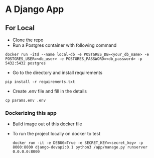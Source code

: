 # A Django App

## For Local

-   Clone the repo
-   Run a Postgres container with following command 
```
docker run -itd --name local-db -e POSTGRES_DB=<your_db_name> -e POSTGRES_USER=<db_user> -e POSTGRES_PASSWORD=<db_password> -p 5432:5432 postgres
```
-   Go to the directory and install requirements
```
pip install -r requirements.txt
```
-   Create .env file and fill in the details
```
cp params.env .env
```

### Dockerizing this app
-   Build image out of this docker file

-   To run the project locally on docker to test
    ```
    docker run -it -e DEBUG=True -e SECRET_KEY=<secret_key> -p 8000:8000 django-devapi:0.1 python3 /app/manage.py runserver 0.0.0.0:8000
    ```
